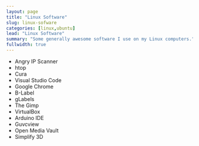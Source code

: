 ```yaml
---
layout: page
title: "Linux Software"
slug: linux-sofware
categories: [linux,ubuntu]
lead: "Linux Software"
summary: "Some generally awesome software I use on my Linux computers."
fullwidth: true
---
```


* Angry IP Scanner
* htop
* Cura
* Visual Studio Code
* Google Chrome
* B-Label
* gLabels
* The Gimp
* VirtualBox
* Arduino IDE
* Guvcview
* Open Media Vault
* Simplify 3D

